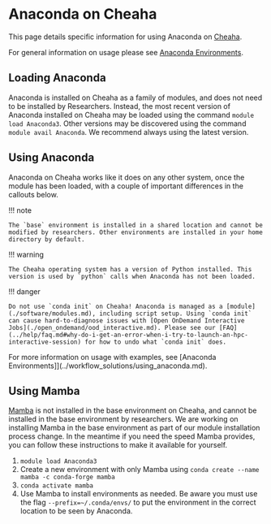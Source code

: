 # Anaconda on Cheaha

This page details specific information for using Anaconda on [Cheaha](./getting_started.md).

For general information on usage please see [Anaconda Environments](../workflow_solutions/using_anaconda.md).

## Loading Anaconda

Anaconda is installed on Cheaha as a family of modules, and does not need to be installed by Researchers. Instead, the most recent version of Anaconda installed on Cheaha may be loaded using the command `module load Anaconda3`. Other versions may be discovered using the command `module avail Anaconda`. We recommend always using the latest version.

## Using Anaconda

Anaconda on Cheaha works like it does on any other system, once the module has been loaded, with a couple of important differences in the callouts below.

<!-- markdownlint-disable MD046 -->
!!! note

    The `base` environment is installed in a shared location and cannot be modified by researchers. Other environments are installed in your home directory by default.
<!-- markdownlint-enable MD046 -->

<!-- markdownlint-disable MD046 -->
!!! warning

    The Cheaha operating system has a version of Python installed. This version is used by `python` calls when Anaconda has not been loaded.
<!-- markdownlint-enable MD046 -->

<!-- markdownlint-disable MD046 -->
!!! danger

    Do not use `conda init` on Cheaha! Anaconda is managed as a [module](./software/modules.md), including script setup. Using `conda init` can cause hard-to-diagnose issues with [Open OnDemand Interactive Jobs](./open_ondemand/ood_interactive.md). Please see our [FAQ](../help/faq.md#why-do-i-get-an-error-when-i-try-to-launch-an-hpc-interactive-session) for how to undo what `conda init` does.
<!-- markdownlint-disable MD046 -->

For more information on usage with examples, see [Anaconda Environments]](../workflow_solutions/using_anaconda.md).

## Using Mamba

[Mamba](../workflow_solutions/using_anaconda.md#speeding-things-up-with-mamba) is not installed in the base environment on Cheaha, and cannot be installed in the base environment by researchers. We are working on installing Mamba in the base environment as part of our module installation process change. In the meantime if you need the speed Mamba provides, you can follow these instructions to make it available for yourself.

1. `module load Anaconda3`
2. Create a new environment with only Mamba using `conda create --name mamba -c conda-forge mamba`
3. `conda activate mamba`
4. Use Mamba to install environments as needed. Be aware you must use the flag `--prefix=~/.conda/envs/` to put the environment in the correct location to be seen by Anaconda.
